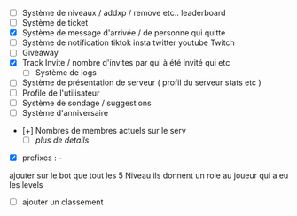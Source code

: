 - [ ] Système de niveaux / addxp / remove etc.. leaderboard
- [ ] Système de ticket
- [x] Système de message d'arrivée / de personne qui quitte
- [ ] Système de notification tiktok insta twitter youtube Twitch
- [ ] Giveaway
- [x] Track Invite / nombre d'invites par qui à été invité qui etc
  - [ ] Système de logs
- [ ] Système de présentation de serveur ( profil du serveur stats etc )
- [ ] Profile de l'utilisateur
- [ ] Système de sondage / suggestions
- [ ] Système d'anniversaire
- [+] Nombres de membres actuels sur le serv
  - [ ] _plus de details_
- [x] prefixes : -

ajouter sur le bot que tout les 5 Niveau ils donnent un role au joueur qui a eu les levels

- [ ] ajouter un classement
